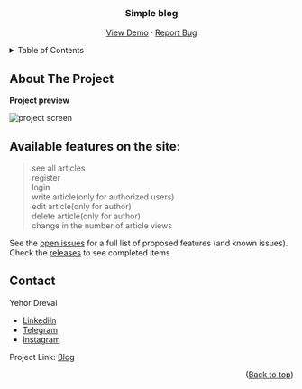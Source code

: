 <div id="top"></div>

<!-- PROJECT LOGO -->
<br />
<div align="center">

<h3 align="center">Simple blog</h3>

  <p align="center">
    <a href="https://freekson.github.io/Blog/">View Demo</a>
    ·
    <a href="https://github.com/Freekson/Blog/issues">Report Bug</a>

  </p>
</div>

<!-- TABLE OF CONTENTS -->
<details>
  <summary>Table of Contents</summary>
  <ol>
    <li>
      <a href="#about-the-project">About The Project</a>
    </li>   
     <li><a href="#features">Aviable features</a></li>
    <li><a href="#contact">Contact</a></li>
  </ol>
</details>

<!-- ABOUT THE PROJECT -->

## About The Project

**Project preview**

![project screen](readme-source/chrome_5oGlX1lUit.gif)

<div id="features"></div>

## Available features on the site:

> see all articles  
> register  
> login  
> write article(only for authorized users)  
> edit article(only for author)  
> delete article(only for author)  
> change in the number of article views

<!-- ROADMAP -->

See the [open issues](https://github.com/Freekson/Blog/issues) for a full list of proposed features (and known issues).
Check the [releases](https://github.com/Freekson/Blog/releases) to see completed items

<!-- CONTACT -->

## Contact

Yehor Dreval

- [LinkediIn](https://www.linkedin.com/in/yehor-dreval-1634b4207/)
- [Telegram](https://t.me/freekson)
- [Instagram](https://www.instagram.com/freeksons)

Project Link: [Blog](https://github.com/Freekson/Blog)

<p align="right">(<a href="#top">Back to top</a>)</p>
